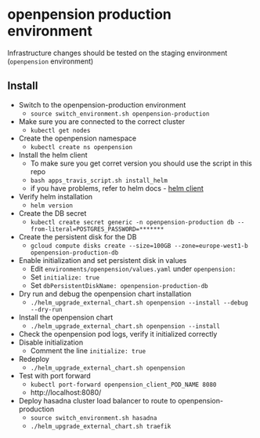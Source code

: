 # openpension production environment

<!-- TODO: This environment is continuously updated from hasadna/openpension master branch. -->

Infrastructure changes should be tested on the staging environment (`openpension` environment)

## Install

* Switch to the openpension-production environment
  * `source switch_environment.sh openpension-production`
* Make sure you are connected to the correct cluster
  * `kubectl get nodes`
* Create the openpension namespace
  * `kubectl create ns openpension`
* Install the helm client
  * To make sure you get corret version you should use the script in this repo
  * `bash apps_travis_script.sh install_helm`
  * if you have problems, refer to helm docs - [helm client](https://docs.helm.sh/using_helm/#installing-the-helm-client)
* Verify helm installation
  * `helm version`
* Create the DB secret
  * `kubectl create secret generic -n openpension-production db --from-literal=POSTGRES_PASSWORD=*******`
* Create the persistent disk for the DB
  * `gcloud compute disks create --size=100GB --zone=europe-west1-b openpension-production-db`
* Enable initialization and set persistent disk in values
  * Edit `environments/openpension/values.yaml` under `openpension:`
  * Set `initialize: true`
  * Set `dbPersistentDiskName: openpension-production-db`
* Dry run and debug the openpension chart installation
  * `./helm_upgrade_external_chart.sh openpension --install --debug --dry-run`
* Install the openpension chart
  * `./helm_upgrade_external_chart.sh openpension --install`
* Check the openpension pod logs, verify it initialized correctly
* Disable initialization
  * Comment the line `initialize: true`
* Redeploy
  * `./helm_upgrade_external_chart.sh openpension`
* Test with port forward
  * `kubectl port-forward openpension_client_POD_NAME 8080`
  * http://localhost:8080/
* Deploy hasadna cluster load balancer to route to openpension-production
  * `source switch_environment.sh hasadna`
  * `./helm_upgrade_external_chart.sh traefik`
